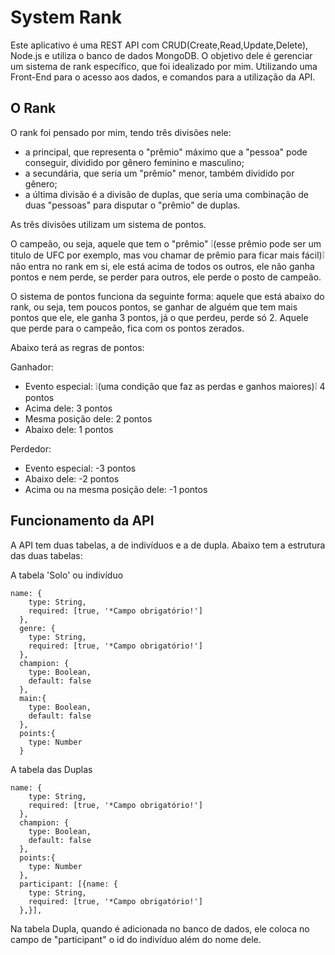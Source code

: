 # System Rank
Este aplicativo é uma REST API com CRUD(Create,Read,Update,Delete), Node.js e utiliza o banco de dados MongoDB. O objetivo dele é gerenciar um sistema de rank 
específico, que foi idealizado por mim. Utilizando uma Front-End para o acesso aos dados, e comandos para a utilização da API.

## O Rank
O rank foi pensado por mim, tendo três divisões nele: 
- a principal, que representa o "prêmio" máximo que a "pessoa" pode conseguir, dividido por gênero feminino 
e masculino;
- a secundária, que seria um "prêmio" menor, também dividido por gênero; 
- a última divisão é a divisão de duplas, que seria uma combinação de duas "pessoas" para disputar o "prêmio" de duplas. 

As três divisões utilizam um sistema de pontos.

O campeão, ou seja, aquele que tem o "prêmio" ❕(esse prêmio pode ser um titulo de UFC por exemplo, mas vou chamar de prêmio para ficar mais fácil)❕ 
não entra no rank em si, ele está acima de todos os outros, ele não ganha pontos e nem perde, se perder para outros, ele perde o posto de campeão.

O sistema de pontos funciona da seguinte forma: aquele que está abaixo do rank, ou seja, tem poucos pontos, se ganhar de alguém que tem mais pontos que ele, 
ele ganha 3 pontos, já o que perdeu, perde só 2. Aquele que perde para o campeão, fica com os pontos zerados.

Abaixo terá as regras de pontos:


Ganhador:

- Evento especial: ❕(uma condição que faz as perdas e ganhos maiores)❕ 4 pontos
- Acima dele: 3 pontos
- Mesma posição dele: 2 pontos
- Abaixo dele: 1 pontos

Perdedor:

- Evento especial: -3 pontos
- Abaixo dele: -2 pontos
- Acima ou na mesma posição dele: -1 pontos

## Funcionamento da API 
A API tem duas tabelas, a de indivíduos e a de dupla. Abaixo tem a estrutura das duas tabelas:

A tabela 'Solo' ou indivíduo
```
name: {
    type: String,
    required: [true, '*Campo obrigatório!']
  },
  genre: {
    type: String,
    required: [true, '*Campo obrigatório!']
  },
  champion: {
    type: Boolean,
    default: false
  },
  main:{
    type: Boolean,
    default: false
  },
  points:{
    type: Number
  }
```
A tabela das Duplas
```
name: {
    type: String,
    required: [true, '*Campo obrigatório!']
  },
  champion: {
    type: Boolean,
    default: false
  },
  points:{
    type: Number
  },
  participant: [{name: {
    type: String,
    required: [true, '*Campo obrigatório!']
  },}],
  ```
Na tabela Dupla, quando é adicionada no banco de dados, ele coloca no campo de "participant" o id do indivíduo além do nome dele.
